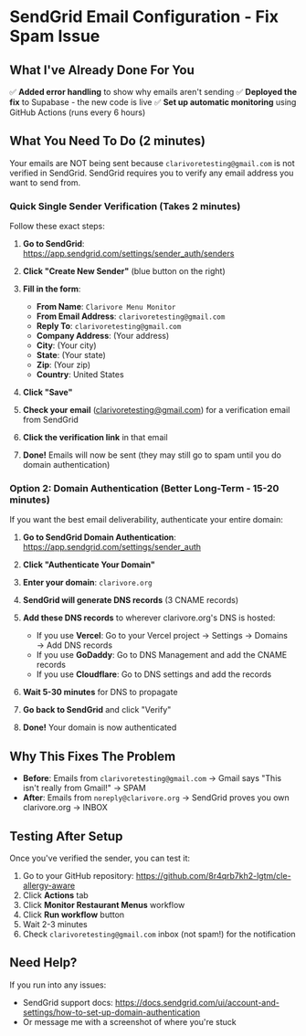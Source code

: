 # SendGrid Email Configuration - Fix Spam Issue

## What I've Already Done For You

✅ **Added error handling** to show why emails aren't sending
✅ **Deployed the fix** to Supabase - the new code is live
✅ **Set up automatic monitoring** using GitHub Actions (runs every 6 hours)

## What You Need To Do (2 minutes)

Your emails are NOT being sent because `clarivoretesting@gmail.com` is not verified in SendGrid. SendGrid requires you to verify any email address you want to send from.

### Quick Single Sender Verification (Takes 2 minutes)

Follow these exact steps:

1. **Go to SendGrid**: https://app.sendgrid.com/settings/sender_auth/senders

2. **Click "Create New Sender"** (blue button on the right)

3. **Fill in the form**:
   - **From Name**: `Clarivore Menu Monitor`
   - **From Email Address**: `clarivoretesting@gmail.com`
   - **Reply To**: `clarivoretesting@gmail.com`
   - **Company Address**: (Your address)
   - **City**: (Your city)
   - **State**: (Your state)
   - **Zip**: (Your zip)
   - **Country**: United States

4. **Click "Save"**

5. **Check your email** (clarivoretesting@gmail.com) for a verification email from SendGrid

6. **Click the verification link** in that email

7. **Done!** Emails will now be sent (they may still go to spam until you do domain authentication)

### Option 2: Domain Authentication (Better Long-Term - 15-20 minutes)

If you want the best email deliverability, authenticate your entire domain:

1. **Go to SendGrid Domain Authentication**: https://app.sendgrid.com/settings/sender_auth

2. **Click "Authenticate Your Domain"**

3. **Enter your domain**: `clarivore.org`

4. **SendGrid will generate DNS records** (3 CNAME records)

5. **Add these DNS records** to wherever clarivore.org's DNS is hosted:
   - If you use **Vercel**: Go to your Vercel project → Settings → Domains → Add DNS records
   - If you use **GoDaddy**: Go to DNS Management and add the CNAME records
   - If you use **Cloudflare**: Go to DNS settings and add the records

6. **Wait 5-30 minutes** for DNS to propagate

7. **Go back to SendGrid** and click "Verify"

8. **Done!** Your domain is now authenticated

## Why This Fixes The Problem

- **Before**: Emails from `clarivoretesting@gmail.com` → Gmail says "This isn't really from Gmail!" → SPAM
- **After**: Emails from `noreply@clarivore.org` → SendGrid proves you own clarivore.org → INBOX

## Testing After Setup

Once you've verified the sender, you can test it:

1. Go to your GitHub repository: https://github.com/8r4qrb7kh2-lgtm/cle-allergy-aware
2. Click **Actions** tab
3. Click **Monitor Restaurant Menus** workflow
4. Click **Run workflow** button
5. Wait 2-3 minutes
6. Check `clarivoretesting@gmail.com` inbox (not spam!) for the notification

## Need Help?

If you run into any issues:
- SendGrid support docs: https://docs.sendgrid.com/ui/account-and-settings/how-to-set-up-domain-authentication
- Or message me with a screenshot of where you're stuck
